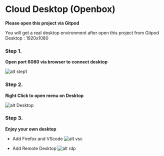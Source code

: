 # Cloud Desktop (Openbox)

**Please open this project via Gitpod**

You will get a real desktop environment after open this project from Gitpod
Desktop : 1920x1080

### Step 1.

**Open port 6080 via browser to connect desktop**

![alt step1](https://i.imgur.com/pMIjKOH.png)

### Step 2.

**Right Click to open menu on Desktop**

![alt Desktop](https://i.imgur.com/QxPUGV9.png)

### Step 3.

**Enjoy your own desktop**

- Add Firefox and VScode
![alt vsc](https://i.imgur.com/t2mfGFs.png)

- Add Remote Desktop
![alt rdp](https://i.imgur.com/hZDTxJv.png)


